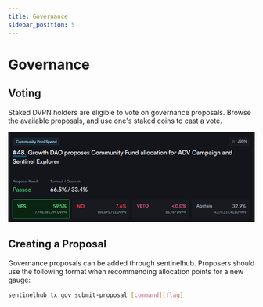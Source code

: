 ```yaml
---
title: Governance
sidebar_position: 5
---
```


# Governance

## Voting

Staked DVPN holders are eligible to vote on governance proposals. Browse the available proposals, and use one's staked coins to cast a vote.

![](/img/getting-started/voting.png)

## Creating a Proposal

Governance proposals can be added through sentinelhub.
Proposers should use the following format when recommending allocation points for a new gauge:

```bash
sentinelhub tx gov submit-proposal [command][flag]
```